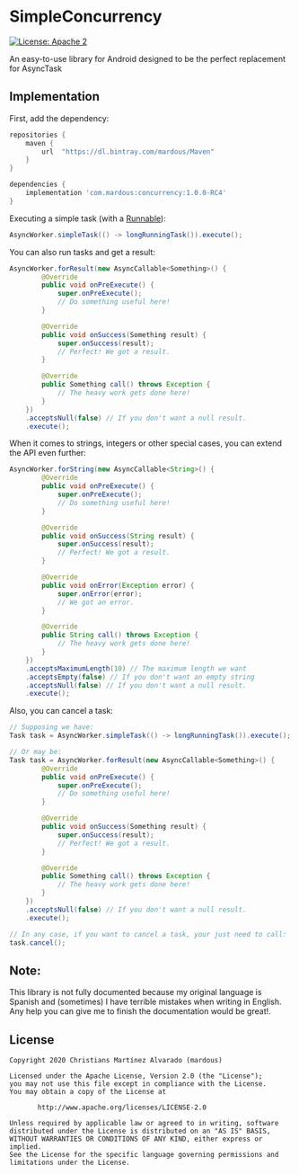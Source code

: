 # SimpleConcurrency
[![License: Apache 2](https://img.shields.io/badge/License-Apache%202-blue.svg)](https://github.com/mardous/SimpleConcurrency/blob/master/LICENSE)

An easy-to-use library for Android designed to be the perfect replacement for AsyncTask

## Implementation
First, add the dependency:
```groovy
repositories {
    maven {
        url  "https://dl.bintray.com/mardous/Maven" 
    }
}

dependencies {
    implementation 'com.mardous:concurrency:1.0.0-RC4'
}
```

Executing a simple task (with a [Runnable]):

```java
AsyncWorker.simpleTask(() -> longRunningTask()).execute();
```

You can also run tasks and get a result:

```java
AsyncWorker.forResult(new AsyncCallable<Something>() {
        @Override
        public void onPreExecute() {
            super.onPreExecute();
            // Do something useful here!
        }

        @Override
        public void onSuccess(Something result) {
            super.onSuccess(result);
            // Perfect! We got a result.
        }

        @Override
        public Something call() throws Exception {
            // The heavy work gets done here!
        }
    })
    .acceptsNull(false) // If you don't want a null result.
    .execute();
```

When it comes to strings, integers or other special cases, you can extend the API even further:

```java
AsyncWorker.forString(new AsyncCallable<String>() {
        @Override
        public void onPreExecute() {
            super.onPreExecute();
            // Do something useful here!
        }

        @Override
        public void onSuccess(String result) {
            super.onSuccess(result);
            // Perfect! We got a result.
        }

        @Override
        public void onError(Exception error) {
            super.onError(error);
            // We got an error.
        }

        @Override
        public String call() throws Exception {
            // The heavy work gets done here!
        }
    })
    .acceptsMaximumLength(10) // The maximum length we want
    .acceptsEmpty(false) // If you don't want an empty string
    .acceptsNull(false) // If you don't want a null result.
    .execute();
```

Also, you can cancel a task:

```java
// Supposing we have:
Task task = AsyncWorker.simpleTask(() -> longRunningTask()).execute();

// Or may be:
Task task = AsyncWorker.forResult(new AsyncCallable<Something>() {
        @Override
        public void onPreExecute() {
            super.onPreExecute();
            // Do something useful here!
        }

        @Override
        public void onSuccess(Something result) {
            super.onSuccess(result);
            // Perfect! We got a result.
        }

        @Override
        public Something call() throws Exception {
            // The heavy work gets done here!
        }
    })
    .acceptsNull(false) // If you don't want a null result.
    .execute();

// In any case, if you want to cancel a task, your just need to call:
task.cancel();
```
## Note:
This library is not fully documented because my original language is
Spanish and (sometimes) I have terrible mistakes when writing in English.
Any help you can give me to finish the documentation would be great!.

## License
```
Copyright 2020 Christians Martínez Alvarado (mardous)

Licensed under the Apache License, Version 2.0 (the "License");
you may not use this file except in compliance with the License.
You may obtain a copy of the License at

       http://www.apache.org/licenses/LICENSE-2.0

Unless required by applicable law or agreed to in writing, software
distributed under the License is distributed on an "AS IS" BASIS,
WITHOUT WARRANTIES OR CONDITIONS OF ANY KIND, either express or implied.
See the License for the specific language governing permissions and
limitations under the License.
```

[Runnable]:https://developer.android.com/reference/java/lang/Runnable.html